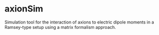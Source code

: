 # axionSim
Simulation tool for the interaction of axions to electric dipole moments in a Ramsey-type setup using a matrix formalism approach. 
